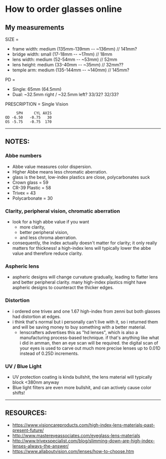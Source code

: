 # How to order glasses online

## My measurements

SIZE =
- frame width: medium (135mm-139mm -- ~136mm) // 141mm?
- bridge width: small (17-18mm -- ~17mm) // 18mm
- lens width: medium (52-54mm -- ~53mm) // 52mm
- lens height: medium (33-40mm -- ~35mm) // 32mm??
- temple arm: medium (135-144mm -- ~140mm) // 145mm?

PD =
- Single: 65mm (64.5mm)
- Dual: ~32.5mm right / ~32.5mm left? 33/32? 32/33?

PRESCRIPTION = Single Vision
```
     SPH     CYL AXIS
OD -6.50   -0.75   30
OS -5.75   -0.75  170
```
------------------------------

## NOTES:

### Abbe numbers
- Abbe value measures color dispersion.
- Higher Abbe means less chromatic aberration.
- glass is the best, low-index plastics are close, polycarbonates suck
- Crown glass = 59
- CR-39 Plastic = 58
- Trivex = 43
- Polycarbonate = 30

### Clarity, peripheral vision, chromatic aberration
- look for a high abbe value if you want
  - more clarity,
  - better peripheral vision,
  - and less chroma aberration.
- consequently, the index actually doesn't matter for clarity; it only really matters for thickness! a high-index lens will typically lower the abbe value and therefore reduce clarity.

### Aspheric lens
- aspheric designs will change curvature gradually, leading to flatter lens and better peripheral clarity. many high-index plastics might have aspheric designs to counteract the thicker edges.
  
### Distortion
- i ordered one trivex and one 1.67 high-index from zenni but both glasses had distortion at edges.
- i think that's normal but i personally can't live with it, so i returned them and will be saving money to buy something with a better material.
  - lenscrafters advertises this as "hd lenses", which is also a manufacturing process-based technique. if that's anything like what i did in amman, then an eye scan will be required. the digital scan of your eyes is used to carve out much more precise lenses up to 0.01D instead of 0.25D increments.
  
### UV / Blue Light
- UV protection coating is kinda bullshit, the lens material will typically block <380nm anyway
- Blue light filters are even more bullshit, and can actively cause color shifts!

------------------------------

## RESOURCES:

- https://www.visioncareproducts.com/high-index-lens-materials-past-present-future/
- http://www.mastereyeassociates.com/eyeglass-lens-materials
- http://www.trivexspecialist.com/blog/slimming-down-are-high-index-lenses-always-the-answer/
- https://www.allaboutvision.com/lenses/how-to-choose.htm